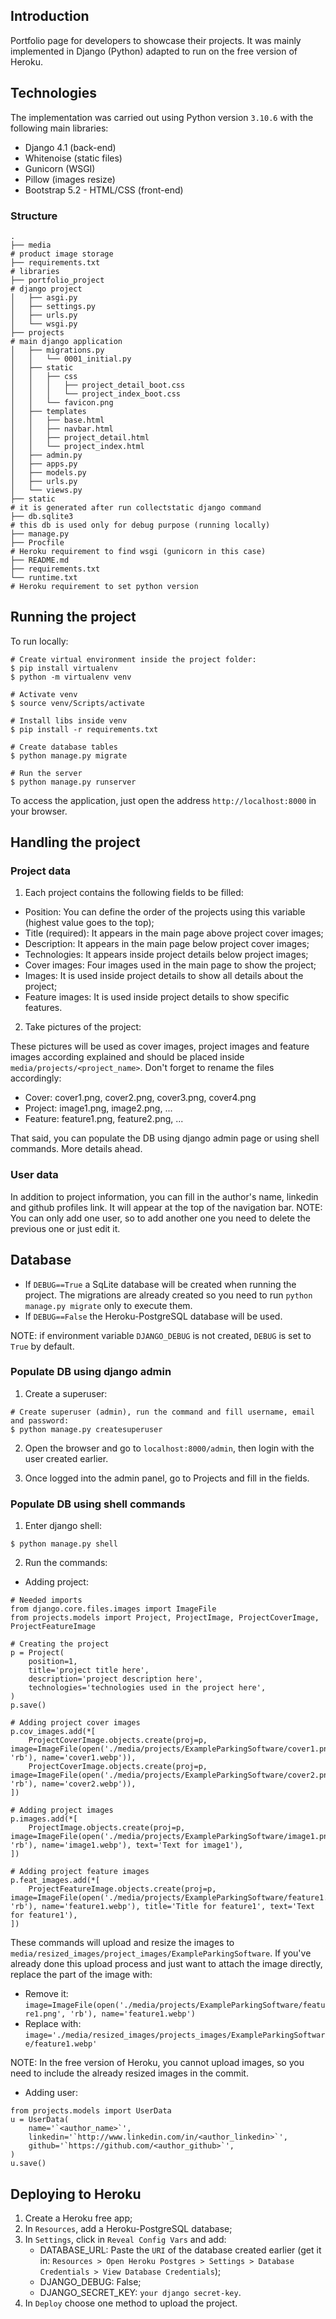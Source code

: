 ## Introduction

Portfolio page for developers to showcase their projects. It was mainly implemented in Django (Python) adapted to run on the free version of Heroku.


## Technologies

The implementation was carried out using Python version `3.10.6` with the following main libraries:

 - Django 4.1 (back-end)
 - Whitenoise (static files)
 - Gunicorn (WSGI)
 - Pillow (images resize)
 - Bootstrap 5.2 - HTML/CSS (front-end)

### Structure

```shell
.
├── media                                                                 # product image storage
├── requirements.txt                                                      # libraries
├── portfolio_project                                                     # django project
│   ├── asgi.py
│   ├── settings.py
│   ├── urls.py
│   └── wsgi.py
├── projects                                                              # main django application
│   ├── migrations.py
│   │   └── 0001_initial.py
│   ├── static
│   │   ├── css
│   │   │   ├── project_detail_boot.css
│   │   │   └── project_index_boot.css
│   │   └── favicon.png
│   ├── templates
│   │   ├── base.html
│   │   ├── navbar.html
│   │   ├── project_detail.html
│   │   └── project_index.html
│   ├── admin.py
│   ├── apps.py
│   ├── models.py
│   ├── urls.py
│   └── views.py
├── static                                                                # it is generated after run collectstatic django command
├── db.sqlite3                                                            # this db is used only for debug purpose (running locally)
├── manage.py
├── Procfile                                                              # Heroku requirement to find wsgi (gunicorn in this case)
├── README.md
├── requirements.txt
└── runtime.txt                                                           # Heroku requirement to set python version
```


## Running the project

To run locally:

```shell
# Create virtual environment inside the project folder:
$ pip install virtualenv
$ python -m virtualenv venv

# Activate venv
$ source venv/Scripts/activate

# Install libs inside venv
$ pip install -r requirements.txt

# Create database tables
$ python manage.py migrate

# Run the server
$ python manage.py runserver
```

To access the application, just open the address `http://localhost:8000` in your browser.


## Handling the project

### Project data

1. Each project contains the following fields to be filled:

 * Position: You can define the order of the projects using this variable (highest value goes to the top);
 * Title (required): It appears in the main page above project cover images;
 * Description: It appears in the main page below project cover images;
 * Technologies: It appears inside project details below project images;
 * Cover images: Four images used in the main page to show the project;
 * Images: It is used inside project details to show all details about the project;
 * Feature images: It is used inside project details to show specific features.

2. Take pictures of the project:

These pictures will be used as cover images, project images and feature images according explained and should be placed inside `media/projects/<project_name>`.
Don't forget to rename the files accordingly:
 * Cover: cover1.png, cover2.png, cover3.png, cover4.png
 * Project: image1.png, image2.png, ...
 * Feature: feature1.png, feature2.png, ...

That said, you can populate the DB using django admin page or using shell commands. More details ahead.

### User data

In addition to project information, you can fill in the author's name, linkedin and github profiles link. It will appear at the top of the navigation bar.
NOTE: You can only add one user, so to add another one you need to delete the previous one or just edit it.


## Database

* If `DEBUG==True` a SqLite database will be created when running the project. The migrations are already created so you need to run `python manage.py migrate` only to execute them.
* If `DEBUG==False` the Heroku-PostgreSQL database will be used.

NOTE: if environment variable `DJANGO_DEBUG` is not created, `DEBUG` is set to `True` by default.

### Populate DB using django admin

1. Create a superuser:
```shell
# Create superuser (admin), run the command and fill username, email and password:
$ python manage.py createsuperuser
```

2. Open the browser and go to `localhost:8000/admin`, then login with the user created earlier.

3. Once logged into the admin panel, go to Projects and fill in the fields.

### Populate DB using shell commands

1. Enter django shell:
```shell
$ python manage.py shell
```

2. Run the commands:

* Adding project:
```shell
# Needed imports
from django.core.files.images import ImageFile
from projects.models import Project, ProjectImage, ProjectCoverImage, ProjectFeatureImage

# Creating the project
p = Project(
    position=1,
    title='project title here',
    description='project description here',
    technologies='technologies used in the project here',
)
p.save()

# Adding project cover images
p.cov_images.add(*[
    ProjectCoverImage.objects.create(proj=p, image=ImageFile(open('./media/projects/ExampleParkingSoftware/cover1.png', 'rb'), name='cover1.webp')),
    ProjectCoverImage.objects.create(proj=p, image=ImageFile(open('./media/projects/ExampleParkingSoftware/cover2.png', 'rb'), name='cover2.webp')),
])

# Adding project images
p.images.add(*[
    ProjectImage.objects.create(proj=p, image=ImageFile(open('./media/projects/ExampleParkingSoftware/image1.png', 'rb'), name='image1.webp'), text='Text for image1'),
])

# Adding project feature images
p.feat_images.add(*[
    ProjectFeatureImage.objects.create(proj=p, image=ImageFile(open('./media/projects/ExampleParkingSoftware/feature1.png', 'rb'), name='feature1.webp'), title='Title for feature1', text='Text for feature1'),
])
```

These commands will upload and resize the images to `media/resized_images/project_images/ExampleParkingSoftware`. If you've already done this upload process and just want to attach the image directly, replace the part of the image with:
 * Remove it: `image=ImageFile(open('./media/projects/ExampleParkingSoftware/feature1.png', 'rb'), name='feature1.webp')`
 * Replace with: `image='./media/resized_images/projects_images/ExampleParkingSoftware/feature1.webp'`

NOTE: In the free version of Heroku, you cannot upload images, so you need to include the already resized images in the commit.

* Adding user:

```shell
from projects.models import UserData
u = UserData(
    name='`<author_name>`',
    linkedin='`http://www.linkedin.com/in/<author_linkedin>`',
    github='`https://github.com/<author_github>`',
)
u.save()
```

## Deploying to Heroku

1. Create a Heroku free app;
2. In `Resources`, add a Heroku-PostgreSQL database;
3. In `Settings`, click in `Reveal Config Vars` and add:
    * DATABASE_URL: Paste the `URI` of the database created earlier (get it in: `Resources > Open Heroku Postgres > Settings > Database Credentials > View Database Credentials`);
    * DJANGO_DEBUG: False;
    * DJANGO_SECRET_KEY: `your django secret-key`.
4. In `Deploy` choose one method to upload the project.
